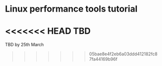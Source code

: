 # Linux performance tools tutorial
<<<<<<< HEAD
TBD
=======
TBD by 25th March
>>>>>>> 05bae8e4f2eb6a03ddd412182fc87fa44169b96f
